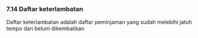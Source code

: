 ### 7.14 Daftar keterlambatan

Daftar keterlambatan adalah daftar peminjaman yang sudah melebihi jatuh tempo dan belum dikembalikan

